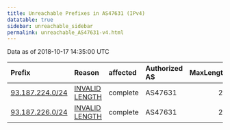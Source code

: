```yaml
---
title: Unreachable Prefixes in AS47631 (IPv4)
datatable: true
sidebar: unreachable_sidebar
permalink: unreachable_AS47631-v4.html
---
```


Data as of 2018-10-17 14:35:00 UTC


<div class="datatable-begin"></div>

| Prefix                                                   | Reason                                                                                                    | affected   | Authorized AS   |   MaxLength | Anchor                                         |   unreachable /24s |
|:---------------------------------------------------------|:----------------------------------------------------------------------------------------------------------|:-----------|:----------------|------------:|:-----------------------------------------------|-------------------:|
| [93.187.224.0/24](https://stat.ripe.net/93.187.224.0/24) | [INVALID LENGTH](https://rpki-validator.ripe.net/announcement-preview?asn=AS47631&prefix=93.187.224.0/24) | complete   | AS47631         |          21 | [RIPE](unreachable_RIPE_NCC_RPKI_Root-v4.html) |                  1 |
| [93.187.226.0/24](https://stat.ripe.net/93.187.226.0/24) | [INVALID LENGTH](https://rpki-validator.ripe.net/announcement-preview?asn=AS47631&prefix=93.187.226.0/24) | complete   | AS47631         |          21 | [RIPE](unreachable_RIPE_NCC_RPKI_Root-v4.html) |                  1 |

<div class="datatable-end"></div>